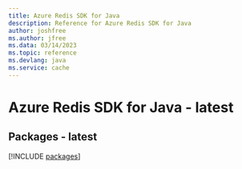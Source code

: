 ```yaml
---
title: Azure Redis SDK for Java
description: Reference for Azure Redis SDK for Java
author: joshfree
ms.author: jfree
ms.data: 03/14/2023
ms.topic: reference
ms.devlang: java
ms.service: cache
---
```

# Azure Redis SDK for Java - latest
## Packages - latest
[!INCLUDE [packages](redis-index.md)]